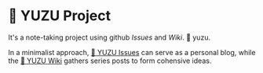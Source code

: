 # 🍐 YUZU Project
It's a note-taking project using github _Issues_ and _Wiki_. 🍐 yuzu.


In a minimalist approach, [🍐 YUZU Issues](https://github.com/jiewenTsai/yuzu/issues) can serve as a personal blog, 
while the [🍐 YUZU Wiki](https://github.com/jiewenTsai/yuzu/wiki) gathers series posts to form cohensive ideas.
